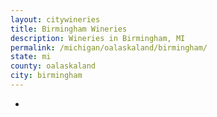 ```yaml
---
layout: citywineries
title: Birmingham Wineries
description: Wineries in Birmingham, MI
permalink: /michigan/oalaskaland/birmingham/
state: mi
county: oalaskaland
city: birmingham
---
```

-
